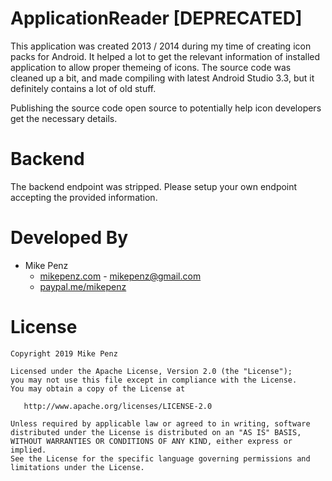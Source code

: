 # ApplicationReader [DEPRECATED] 

This application was created 2013 / 2014 during my time of creating icon packs for Android. It helped a lot to get the relevant information of installed application to allow proper themeing of icons. 
The source code was cleaned up a bit, and made compiling with latest Android Studio 3.3, but it definitely contains a lot of old stuff. 

Publishing the source code open source to potentially help icon developers get the necessary details.

# Backend

The backend endpoint was stripped. Please setup your own endpoint accepting the provided information.

# Developed By

* Mike Penz 
  * [mikepenz.com](http://mikepenz.com) - <mikepenz@gmail.com>
  * [paypal.me/mikepenz](http://paypal.me/mikepenz)

# License

    Copyright 2019 Mike Penz

    Licensed under the Apache License, Version 2.0 (the "License");
    you may not use this file except in compliance with the License.
    You may obtain a copy of the License at

       http://www.apache.org/licenses/LICENSE-2.0

    Unless required by applicable law or agreed to in writing, software
    distributed under the License is distributed on an "AS IS" BASIS,
    WITHOUT WARRANTIES OR CONDITIONS OF ANY KIND, either express or implied.
    See the License for the specific language governing permissions and
    limitations under the License.
